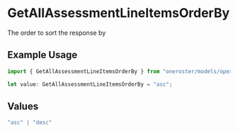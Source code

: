 # GetAllAssessmentLineItemsOrderBy

The order to sort the response by

## Example Usage

```typescript
import { GetAllAssessmentLineItemsOrderBy } from "oneroster/models/operations";

let value: GetAllAssessmentLineItemsOrderBy = "asc";
```

## Values

```typescript
"asc" | "desc"
```